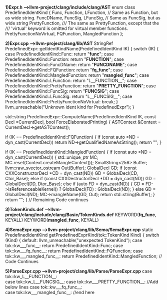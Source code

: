 **1)Expr.h  -->llvm-project/clang/include/clang/AST**
enum class PredefinedIdentKind {
  Func,
  Function,
  LFunction, // Same as Function, but as wide string.
  FuncDName,
  FuncSig,
  LFuncSig, // Same as FuncSig, but as wide string
  PrettyFunction,
  /// The same as PrettyFunction, except that the
  /// 'virtual' keyword is omitted for virtual member functions.
  PrettyFunctionNoVirtual,
  FQFunction,
  MangledFunction
};


**2)Expr.cpp -->llvm-project/clang/lib/AST**
StringRef PredefinedExpr::getIdentKindName(PredefinedIdentKind IK) {
  switch (IK) {
  case PredefinedIdentKind::Func:
    return "__func__";
  case PredefinedIdentKind::Function:
    return "__FUNCTION__";
  case PredefinedIdentKind::FuncDName:
    return "__FUNCDNAME__";
  case PredefinedIdentKind::FQFunction:
    return "__fq_func__";
  case PredefinedIdentKind::MangledFunction:
    return "__mangled_func__";
  case PredefinedIdentKind::LFunction:
    return "L__FUNCTION__";
  case PredefinedIdentKind::PrettyFunction:
    return "__PRETTY_FUNCTION__";
  case PredefinedIdentKind::FuncSig:
    return "__FUNCSIG__";
  case PredefinedIdentKind::LFuncSig:
    return "L__FUNCSIG__";
  case PredefinedIdentKind::PrettyFunctionNoVirtual:
    break;
  }
  llvm_unreachable("Unknown ident kind for PredefinedExpr");
}



std::string PredefinedExpr::ComputeName(PredefinedIdentKind IK,
                                        const Decl *CurrentDecl,
                                        bool ForceElaboratedPrinting) {
  ASTContext &Context = CurrentDecl->getASTContext();

  if (IK == PredefinedIdentKind::FQFunction) {
  if (const auto *ND = dyn_cast<NamedDecl>(CurrentDecl))
    return ND->getQualifiedNameAsString();
  return "<unknown>";
}

if (IK == PredefinedIdentKind::MangledFunction) {
  if (const auto *ND = dyn_cast<NamedDecl>(CurrentDecl)) {
    std::unique_ptr<MangleContext> MC;
    MC.reset(Context.createMangleContext());
    SmallString<256> Buffer;
    llvm::raw_svector_ostream Out(Buffer);
    GlobalDecl GD;
    if (const CXXConstructorDecl *CD = dyn_cast<CXXConstructorDecl>(ND))
      GD = GlobalDecl(CD, Ctor_Base);
    else if (const CXXDestructorDecl *DD = dyn_cast<CXXDestructorDecl>(ND))
      GD = GlobalDecl(DD, Dtor_Base);
    else if (auto FD = dyn_cast<FunctionDecl>(ND)) {
      GD = FD->isReferenceableKernel() ? GlobalDecl(FD) : GlobalDecl(ND);
    } else
      GD = GlobalDecl(ND);
    MC->mangleName(GD, Out);
    return std::string(Buffer);
  }
  return "<unknown>";
}
// Remaining Code continues

**3)TokenKinds.def -->llvm-project/clang/include/clang/Basic/TokenKinds.def**
KEYWORD(__fq_func__, KEYALL)
KEYWORD(__mangled_func__, KEYALL)

**4)SemaExpr.cpp -->llvm-project/clang/lib/Sema/SemaExpr.cpp**
static PredefinedIdentKind getPredefinedExprKind(tok::TokenKind Kind) {
  switch (Kind) {
  default:
    llvm_unreachable("unexpected TokenKind");
  case tok::kw___func__:
    return PredefinedIdentKind::Func;
  case tok::kw___fq_func__:
    return PredefinedIdentKind::FQFunction;
  case tok::kw___mangled_func__:
    return PredefinedIdentKind::MangledFunction;
 // Code Continues

**5)ParseExpr.cpp -->llvm-project/clang/lib/Parse/ParseExpr.cpp**
 case tok::kw_L__FUNCTION__:   
  case tok::kw_L__FUNCSIG__: 
  case tok::kw___PRETTY_FUNCTION__:
    //Add below lines
  case tok::kw___fq_func__:           
  case tok::kw___mangled_func__: 
  //end here 

  
